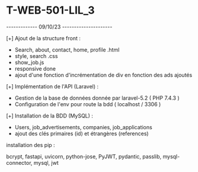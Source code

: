 # T-WEB-501-LIL_3


------------- 09/10/23 ---------------------

[+]  Ajout de la structure front : 
  -  Search, about, contact, home, profile .html
  -  style, search .css
  -  show_job.js
  -  responsive done
  -  ajout d'une fonction d'incrémentation de div en fonction des ads ajoutés

[+] Implémentation de l'API (Laravel) :
  - Gestion de la base de données donnée par laravel-5.2 ( PHP 7.4.3 )
  - Configuration de l'env pour route la bdd ( localhost / 3306 )

[+] Installation de la BDD (MySQL) :
  - Users, job_advertisements, companies, job_applications
  - ajout des clés primaires (id) et étrangères (references)


installation des pip :

bcrypt, fastapi, uvicorn, python-jose, PyJWT, pydantic, passlib, mysql-connector, mysql, jwt